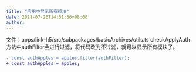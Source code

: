 ```yaml
---
title: "应用中显示所有模块"
date: 2021-07-26T14:51:56+08:00
author: 
---
```


文件：apps/link-h5/src/subpackages/basicArchives/utils.ts
checkApplyAuth方法中authFilter会进行过滤，将代码改为不过滤，就可以显示所有模块了。

```diff
- const authApples = apples.filter(authFilter);
+ const authApples = apples;
```